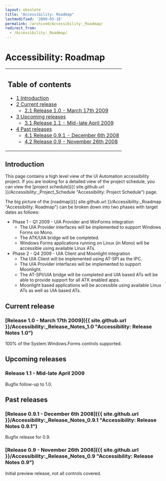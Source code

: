 ```yaml
---
layout: obsolete
title: "Accessibility: Roadmap"
lastmodified: '2009-03-16'
permalink: /archived/Accessibility:_Roadmap/
redirect_from:
  - /Accessibility:_Roadmap/
---
```


Accessibility: Roadmap
======================

<table>
<col width="100%" />
<tbody>
<tr class="odd">
<td align="left"><h2>Table of contents</h2>
<ul>
<li><a href="#introduction">1 Introduction</a></li>
<li><a href="#current-release">2 Current release</a>
<ul>
<li><a href="#release-10---march-17th-2009">2.1 Release 1.0 - March 17th 2009</a></li>
</ul></li>
<li><a href="#upcoming-releases">3 Upcoming releases</a>
<ul>
<li><a href="#release-11---mid-late-april-2009">3.1 Release 1.1 - Mid-late April 2009</a></li>
</ul></li>
<li><a href="#past-releases">4 Past releases</a>
<ul>
<li><a href="#release-091---december-6th-2008">4.1 Release 0.9.1 - December 6th 2008</a></li>
<li><a href="#release-09---november-26th-2008">4.2 Release 0.9 - November 26th 2008</a></li>
</ul></li>
</ul></td>
</tr>
</tbody>
</table>

Introduction
------------

This page contains a high level view of the UI Automation accessibility project. If you are looking for a detailed view of the project schedule, you can view the [project schedule]({{ site.github.url }}/Accessibility:_Project_Schedule "Accessibility: Project Schedule") page.

The big picture of the [roadmap]({{ site.github.url }}/Accessibility:_Roadmap "Accessibility: Roadmap") can be broken down into two phases with target dates as follows:

-   Phase 1 - Q1 2009 - UIA Provider and WinForms integration
    -   The UIA Provider interfaces will be implemented to support Windows Forms on Mono.
    -   The ATK/UIA bridge will be completed.
    -   Windows Forms applications running on Linux (in Mono) will be accessible using available Linux ATs.
-   Phase 2 - Q4 2009 - UIA Client and Moonlight integration
    -   The UIA Client will be implemented using AT-SPI as the IPC.
    -   The UIA Provider interfaces will be implemented to support Moonlight.
    -   The AT-SPI/UIA bridge will be completed and UIA based ATs will be able to provide support for all ATK enabled apps.
    -   Moonlight based applications will be accessible using available Linux ATs as well as UIA based ATs.

Current release
---------------

### [Release 1.0 - March 17th 2009]({{ site.github.url }}/Accessibility:_Release_Notes_1.0 "Accessibility: Release Notes 1.0")

100% of the System.Windows.Forms controls supported.

Upcoming releases
-----------------

### Release 1.1 - Mid-late April 2009

Bugfix follow-up to 1.0.

Past releases
-------------

### [Release 0.9.1 - December 6th 2008]({{ site.github.url }}/Accessibility:_Release_Notes_0.9.1 "Accessibility: Release Notes 0.9.1")

Bugfix release for 0.9.

### [Release 0.9 - November 26th 2008]({{ site.github.url }}/Accessibility:_Release_Notes_0.9 "Accessibility: Release Notes 0.9")

Initial preview release, not all controls covered.

